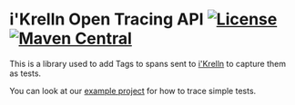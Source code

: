 # i'Krelln Open Tracing API [![License](https://img.shields.io/badge/License-Apache%202.0-blue.svg)](https://opensource.org/licenses/Apache-2.0) [![Maven Central](https://img.shields.io/maven-central/v/io.ikrelln/ikrelln-opentracing-api.svg)](https://maven-badges.herokuapp.com/maven-central/io.ikrelln/ikrelln-opentracing-api)

This is a library used to add Tags to spans sent to [i'Krelln](http://ikrelln.io) to capture them as tests.

You can look at our [example project](https://github.com/ikrelln/kotlin-retrofit-example-client) for how to trace simple tests.
